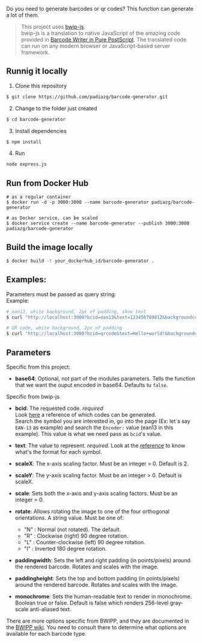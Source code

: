 Do you need to generate barcodes or qr codes? This function can generate a lot of them.

>This project uses [bwip-js](https://github.com/metafloor/bwip-js).  
bwip-js is a translation to native JavaScript of the amazing code provided in [Barcode Writer in Pure PostScript](https://github.com/bwipp/postscriptbarcode). The translated code can run on any modern browser or JavaScript-based server framework.

## Runnig it locally

1. Clone this repository
```bash
$ git clone https://github.com/padiazg/barcode-generator.git
```
2. Change to the folder just created
```bash
$ cd barcode-generator
```
3. Install dependencies
```bash
$ npm install
```
4. Run
```bash
node express.js
```

## Run from Docker Hub
```
# as a regular container
$ docker run -d -p 3000:3000 --name barcode-generator padiazg/barcode-generator

# as Docker service, can be scaled
$ docker service create --name barcode-generator --publish 3000:3000 padiazg/barcode-generator
```

## Build the image locally
```bash
$ docker build -t your_dockerhub_id/barcode-generator .
```

## Examples:
Parameters must be passed as query string:  
Example:
```bash
# ean13, white background, 2px of padding, show text
$ curl "http://localhost:3000?bcid=ean13&text=123456789012&backgroundcolor=FFFFFF&paddingwidth=2&paddingheight=2&includetext" --output ean13.png

# QR code, white background, 2px of padding
$ curl "http://localhost:3000?bcid=qrcode&text=Hello+world!&backgroundcolor=FFFFFF&paddingwidth=2&paddingheight=2" --output qrcode.png
```

## Parameters
Specific from this project:
* **base64**: Optional, not part of the modules parameters. Tells the function that we want the ouput encoded in base64. Defaults tu ```false```.

Specific from bwip-js
* **bcid**: The requested code. *required*  
Look [here](https://github.com/bwipp/postscriptbarcode/wiki/Symbologies-Reference) a reference of which codes can be generated.  
Search the symbol you are interested in, go into the page (Ex: let´s say ```EAN-13``` as example) and search the ```Encoder:``` value (ean13 in this example). This value is what we need pass as ```bcid```'s value.

* **text**: The value to represent. *required*. Look at the [reference](https://github.com/bwipp/postscriptbarcode/wiki/Symbologies-Reference) to know what's the format for each symbol.

* **scaleX**: The x-axis scaling factor. Must be an integer > 0. Default is 2.

* **scaleY**: The y-axis scaling factor. Must be an integer > 0. Default is scaleX.

* **scale**: Sets both the x-axis and y-axis scaling factors. Must be an integer > 0.

* **rotate**: Allows rotating the image to one of the four orthogonal orientations. A string value. Must be one of:

    + "N" : Normal (not rotated). The default.  
    + "R" : Clockwise (right) 90 degree rotation.  
    + "L" : Counter-clockwise (left) 90 degree rotation.  
    + "I" : Inverted 180 degree rotation.   

*  **paddingwidth**: Sets the left and right padding (in points/pixels) around the rendered barcode. Rotates and scales with the image.

* **paddingheight**: Sets the top and bottom padding (in points/pixels) around the rendered barcode. Rotates and scales with the image.

* **monochrome**: Sets the human-readable text to render in monochrome. Boolean true or false. Default is false which renders 256-level gray-scale anti-aliased text.

There are more options specific from BWIPP, and they are documented in the  [BWIPP wiki](https://github.com/bwipp/postscriptbarcode/wiki). You need to consult there to determine what options are available for each barcode type.
